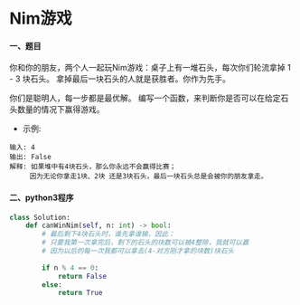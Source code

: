 # Nim游戏

#### 一、题目

你和你的朋友，两个人一起玩Nim游戏：桌子上有一堆石头，每次你们轮流拿掉 1 - 3 块石头。 拿掉最后一块石头的人就是获胜者。你作为先手。

你们是聪明人，每一步都是最优解。 编写一个函数，来判断你是否可以在给定石头数量的情况下赢得游戏。

* 示例:
```
输入: 4
输出: False 
解释: 如果堆中有4块石头，那么你永远不会赢得比赛；
     因为无论你拿走1块、2块 还是3块石头，最后一块石头总是会被你的朋友拿走。

```

#### 二、python3程序

```python
class Solution:
    def canWinNim(self, n: int) -> bool:
        # 最后剩下4块石头时，谁先拿谁输，因此：
        # 只要我第一次拿完后，剩下的石头的块数可以被4整除，我就可以赢
        # 因为以后的每一次我都可以拿去(4-对方刚才拿的块数)块石头
        
        if n % 4 == 0:
            return False
        else:
            return True
        
```
